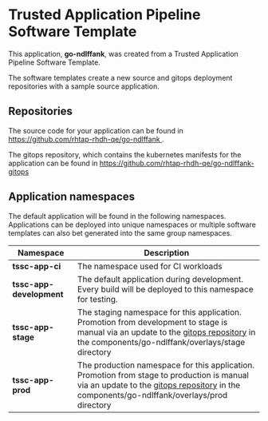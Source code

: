 # Trusted Application Pipeline Software Template

This application, **go-ndlffank**, was created from a Trusted Application Pipeline Software Template.

The software templates create a new source and gitops deployment repositories with a sample source application. 

## Repositories

The source code for your application can be found in [https://github.com/rhtap-rhdh-qe/go-ndlffank ](https://github.com/rhtap-rhdh-qe/go-ndlffank ).
 
The gitops repository, which contains the kubernetes manifests for the application can be found in 
[https://github.com/rhtap-rhdh-qe/go-ndlffank-gitops ](https://github.com/rhtap-rhdh-qe/go-ndlffank-gitops ) 

## Application namespaces 

The default application will be found in the following namespaces. Applications can be deployed into unique namespaces or multiple software templates can also bet generated into the same group namespaces.  

|  Namespace   |  Description   |  
| -------- | -------- |
| **tssc-app-ci** | The namespace used for CI workloads |
| **tssc-app-development** | The default application during development. Every build will be deployed to this namespace for testing. |
| **tssc-app-stage** | The staging namespace for this application. Promotion from development to stage is manual via an update to the [gitops repository](https://github.com/rhtap-rhdh-qe/go-ndlffank-gitops ) in the components/go-ndlffank/overlays/stage directory |
| **tssc-app-prod** | The production namespace for this application. Promotion from stage to production is manual via an update to the [gitops repository](https://github.com/rhtap-rhdh-qe/go-ndlffank-gitops ) in the components/go-ndlffank/overlays/prod directory |